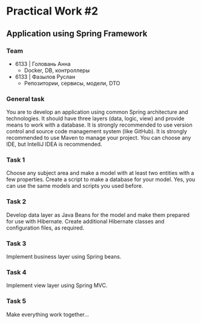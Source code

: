 # Practical Work #2
## Application using Spring Framework
### Team
- 6133 | Головань Анна
  - Docker, DB, контроллеры
- 6133 | Фазылов Руслан
  - Репозитории, сервисы, модели, DTO
### General task
You are to develop an application using common Spring architecture and technologies. It should have three layers (data, logic, view) and provide means to work with a database.
It is strongly recommended to use version control and source code management system (like GitHub).
It is strongly recommended to use Maven to manage your project.
You can choose any IDE, but IntelliJ IDEA is recommended.
### Task 1
Choose any subject area and make a model with at least two entities with a few properties.
Create a script to make a database for your model.
Yes, you can use the same models and scripts you used before.
### Task 2
Develop data layer as Java Beans for the model and make them prepared for use with Hibernate.
Create additional Hibernate classes and configuration files, as required.
### Task 3
Implement business layer using Spring beans.
### Task 4
Implement view layer using Spring MVC.
### Task 5
Make everything work together…
